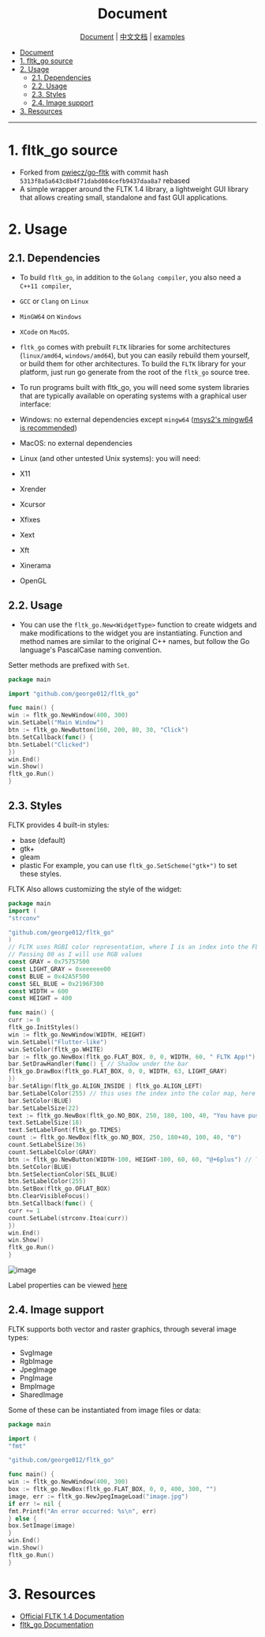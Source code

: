 <div align="center">

# Document

</div>

<div align="center">

[Document](./README.md) | [中文文档](./README_zh-cn.md) | [examples](./examples/README.md)

</div>

<!-- TOC -->

- [Document](#document)
- [1. fltk\_go source](#1-fltk_go-source)
- [2. Usage](#2-usage)
	- [2.1. Dependencies](#21-dependencies)
	- [2.2. Usage](#22-usage)
	- [2.3. Styles](#23-styles)
	- [2.4. Image support](#24-image-support)
- [3. Resources](#3-resources)

<!-- /TOC -->

---

# 1. fltk_go source
* Forked from [pwiecz/go-fltk](https://github.com/pwiecz/go-fltk) with commit hash `5313f8a5a643c8b4f71dabd084cefb9437daa8a7` rebased
* A simple wrapper around the FLTK 1.4 library, a lightweight GUI library that allows creating small, standalone and fast GUI applications.

# 2. Usage
## 2.1. Dependencies
* To build `fltk_go`, in addition to the `Golang compiler`, you also need a `C++11 compiler`,
* `GCC` or `Clang` on `Linux`
* `MinGW64` on `Windows`
* `XCode` on `MacOS`.

* `fltk_go` comes with prebuilt `FLTK` libraries for some architectures (`linux/amd64`, `windows/amd64`), but you can easily rebuild them yourself, or build them for other architectures.
To build the `FLTK` library for your platform, just run go generate from the root of the `fltk_go` source tree.

* To run programs built with fltk_go, you will need some system libraries that are typically available on operating systems with a graphical user interface:

- Windows: no external dependencies except `mingw64` ([msys2's mingw64 is recommended](./scripts/install_msys2_mingw64.sh))

- MacOS: no external dependencies
- Linux (and other untested Unix systems): you will need:
- X11
- Xrender
- Xcursor
- Xfixes
- Xext
- Xft
- Xinerama
- OpenGL

## 2.2. Usage
* You can use the `fltk_go.New<WidgetType>` function to create widgets and make modifications to the widget you are instantiating.
Function and method names are similar to the original C++ names, but follow the Go language's PascalCase naming convention.

Setter methods are prefixed with `Set`.

```go
package main

import "github.com/george012/fltk_go"

func main() {
win := fltk_go.NewWindow(400, 300)
win.SetLabel("Main Window")
btn := fltk_go.NewButton(160, 200, 80, 30, "Click")
btn.SetCallback(func() {
btn.SetLabel("Clicked")
})
win.End()
win.Show()
fltk_go.Run()
}
```

## 2.3. Styles
FLTK provides 4 built-in styles:
- base (default)
- gtk+
- gleam
- plastic
For example, you can use `fltk_go.SetScheme("gtk+")` to set these styles.

FLTK Also allows customizing the style of the widget:
```go
package main
import (
"strconv"

"github.com/george012/fltk_go"
)
// FLTK uses RGBI color representation, where I is an index into the FLTK color table
// Passing 00 as I will use RGB values
const GRAY = 0x75757500
const LIGHT_GRAY = 0xeeeeee00
const BLUE = 0x42A5F500
const SEL_BLUE = 0x2196F300
const WIDTH = 600
const HEIGHT = 400

func main() {
curr := 0
fltk_go.InitStyles()
win := fltk_go.NewWindow(WIDTH, HEIGHT)
win.SetLabel("Flutter-like")
win.SetColor(fltk_go.WHITE)
bar := fltk_go.NewBox(fltk_go.FLAT_BOX, 0, 0, WIDTH, 60, " FLTK App!")
bar.SetDrawHandler(func() { // Shadow under the bar
fltk_go.DrawBox(fltk_go.FLAT_BOX, 0, 0, WIDTH, 63, LIGHT_GRAY)
})
bar.SetAlign(fltk_go.ALIGN_INSIDE | fltk_go.ALIGN_LEFT)
bar.SetLabelColor(255) // this uses the index into the color map, here it's white
bar.SetColor(BLUE)
bar.SetLabelSize(22)
text := fltk_go.NewBox(fltk_go.NO_BOX, 250, 180, 100, 40, "You have pushed the button this many times:")
text.SetLabelSize(18)
text.SetLabelFont(fltk_go.TIMES)
count := fltk_go.NewBox(fltk_go.NO_BOX, 250, 180+40, 100, 40, "0")
count.SetLabelSize(36)
count.SetLabelColor(GRAY)
btn := fltk_go.NewButton(WIDTH-100, HEIGHT-100, 60, 60, "@+6plus") // This translates to a plus sign
btn.SetColor(BLUE)
btn.SetSelectionColor(SEL_BLUE)
btn.SetLabelColor(255)
btn.SetBox(fltk_go.OFLAT_BOX)
btn.ClearVisibleFocus()
btn.SetCallback(func() {
curr += 1
count.SetLabel(strconv.Itoa(curr))
})
win.End()
win.Show()
fltk_go.Run()
}
```

![image](https://user-images.githubusercontent.com/37966791/147374840-2d993522-fc86-46fc-9e95-2b3391d31013.png)

Label properties can be viewed [here](https://www.fltk.org/doc-1.3/common.html#common_labels)

## 2.4. Image support
FLTK supports both vector and raster graphics, through several image types:
- SvgImage
- RgbImage
- JpegImage
- PngImage
- BmpImage
- SharedImage

Some of these can be instantiated from image files or data:
```go
package main

import (
"fmt"

"github.com/george012/fltk_go"

func main() {
win := fltk_go.NewWindow(400, 300)
box := fltk_go.NewBox(fltk_go.FLAT_BOX, 0, 0, 400, 300, "")
image, err := fltk_go.NewJpegImageLoad("image.jpg")
if err != nil {
fmt.Printf("An error occurred: %s\n", err)
} else {
box.SetImage(image)
}
win.End()
win.Show()
fltk_go.Run()
}
```

# 3. Resources
- [Official FLTK 1.4 Documentation](https://www.fltk.org/doc-1.4/index.html)
- [fltk_go Documentation](https://pkg.go.dev/github.com/george012/fltk_go)